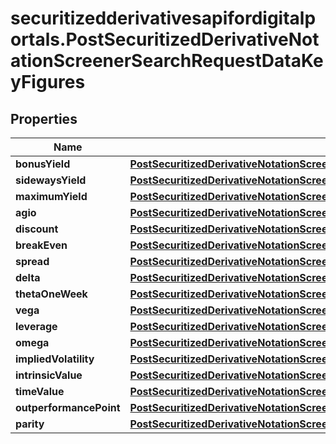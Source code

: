 # securitizedderivativesapifordigitalportals.PostSecuritizedDerivativeNotationScreenerSearchRequestDataKeyFigures

## Properties

Name | Type | Description | Notes
------------ | ------------- | ------------- | -------------
**bonusYield** | [**PostSecuritizedDerivativeNotationScreenerSearchRequestDataKeyFiguresBonusYield**](PostSecuritizedDerivativeNotationScreenerSearchRequestDataKeyFiguresBonusYield.md) |  | [optional] 
**sidewaysYield** | [**PostSecuritizedDerivativeNotationScreenerSearchRequestDataKeyFiguresSidewaysYield**](PostSecuritizedDerivativeNotationScreenerSearchRequestDataKeyFiguresSidewaysYield.md) |  | [optional] 
**maximumYield** | [**PostSecuritizedDerivativeNotationScreenerSearchRequestDataKeyFiguresMaximumYield**](PostSecuritizedDerivativeNotationScreenerSearchRequestDataKeyFiguresMaximumYield.md) |  | [optional] 
**agio** | [**PostSecuritizedDerivativeNotationScreenerSearchRequestDataKeyFiguresAgio**](PostSecuritizedDerivativeNotationScreenerSearchRequestDataKeyFiguresAgio.md) |  | [optional] 
**discount** | [**PostSecuritizedDerivativeNotationScreenerSearchRequestDataKeyFiguresDiscount**](PostSecuritizedDerivativeNotationScreenerSearchRequestDataKeyFiguresDiscount.md) |  | [optional] 
**breakEven** | [**PostSecuritizedDerivativeNotationScreenerSearchRequestDataKeyFiguresBreakEven**](PostSecuritizedDerivativeNotationScreenerSearchRequestDataKeyFiguresBreakEven.md) |  | [optional] 
**spread** | [**PostSecuritizedDerivativeNotationScreenerSearchRequestDataKeyFiguresSpread**](PostSecuritizedDerivativeNotationScreenerSearchRequestDataKeyFiguresSpread.md) |  | [optional] 
**delta** | [**PostSecuritizedDerivativeNotationScreenerSearchRequestDataKeyFiguresDelta**](PostSecuritizedDerivativeNotationScreenerSearchRequestDataKeyFiguresDelta.md) |  | [optional] 
**thetaOneWeek** | [**PostSecuritizedDerivativeNotationScreenerSearchRequestDataKeyFiguresThetaOneWeek**](PostSecuritizedDerivativeNotationScreenerSearchRequestDataKeyFiguresThetaOneWeek.md) |  | [optional] 
**vega** | [**PostSecuritizedDerivativeNotationScreenerSearchRequestDataKeyFiguresVega**](PostSecuritizedDerivativeNotationScreenerSearchRequestDataKeyFiguresVega.md) |  | [optional] 
**leverage** | [**PostSecuritizedDerivativeNotationScreenerSearchRequestDataKeyFiguresLeverage**](PostSecuritizedDerivativeNotationScreenerSearchRequestDataKeyFiguresLeverage.md) |  | [optional] 
**omega** | [**PostSecuritizedDerivativeNotationScreenerSearchRequestDataKeyFiguresOmega**](PostSecuritizedDerivativeNotationScreenerSearchRequestDataKeyFiguresOmega.md) |  | [optional] 
**impliedVolatility** | [**PostSecuritizedDerivativeNotationScreenerSearchRequestDataKeyFiguresImpliedVolatility**](PostSecuritizedDerivativeNotationScreenerSearchRequestDataKeyFiguresImpliedVolatility.md) |  | [optional] 
**intrinsicValue** | [**PostSecuritizedDerivativeNotationScreenerSearchRequestDataKeyFiguresIntrinsicValue**](PostSecuritizedDerivativeNotationScreenerSearchRequestDataKeyFiguresIntrinsicValue.md) |  | [optional] 
**timeValue** | [**PostSecuritizedDerivativeNotationScreenerSearchRequestDataKeyFiguresTimeValue**](PostSecuritizedDerivativeNotationScreenerSearchRequestDataKeyFiguresTimeValue.md) |  | [optional] 
**outperformancePoint** | [**PostSecuritizedDerivativeNotationScreenerSearchRequestDataKeyFiguresOutperformancePoint**](PostSecuritizedDerivativeNotationScreenerSearchRequestDataKeyFiguresOutperformancePoint.md) |  | [optional] 
**parity** | [**PostSecuritizedDerivativeNotationScreenerSearchRequestDataKeyFiguresParity**](PostSecuritizedDerivativeNotationScreenerSearchRequestDataKeyFiguresParity.md) |  | [optional] 


